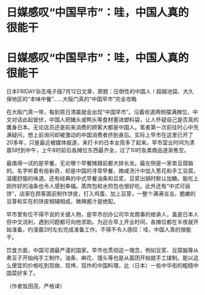 # 日媒感叹“中国早市”：哇，中国人真的很能干

# 日媒感叹“中国早市”：哇，中国人真的很能干

日本FRIDAY杂志电子版7月12日文章，原题：压倒性的中国人！超越池袋、大久保地区的“本味中餐”……大阪门真的“中国早市”完全攻略

在大阪门真一带，每到周日清晨就会出现“中国早市”。沿着街道两侧摆满摊位，中文对话此起彼伏，中国人把猪头或鸭头等食材塞进塑料袋，让人怀疑自己是否真的置身日本。无论店员还是前来消费的顾客大都是中国人。笔者第一次前往时心中充满疑问，想上前询问却被激动的中国消费者挤到身后。实际上早市在这里已开了20多年，只是最近被媒体报道，来打卡的日本女孩多了起来。早市营业时间为清晨5时到中午，上午8时前后各摊位东西最齐全，过了10时各类商品逐渐售空。

最值得一试的是早餐，无论哪个早餐摊跟前都大排长龙。最左侧是一家卖豆腐脑的。名字听着有些新奇，却是中国的寻常早餐，微咸汤汁中加入葱花和手工豆腐，温暖舒服的味道。还有经典的中式早餐油条和豆浆，豆浆出锅时默认加糖。能吃上刚炸好的油条也令人感到幸福。蒸肉包和水煎包也很好吃。此外还有“中式可丽饼”，店家在顾客面前制作饼皮，打入鸡蛋、加上豆芽，一整个满满当当，脆嫩的豆芽和实在的饼皮相辅相成，微辣酱汁是绝配。

早市里有位不得不说的关键人物，是早市创办公司华龙商事的继承人，虽是日本人但中文流利，遇到问题都可向他求助。为迎合早上开业时间，各摊位都在半夜就开始准备，约凌晨2时左右完成准备工作。不得不令人感叹：哇，中国人真的很能干。

饮食方面，中国可谓最严谨的国家。早市也贯彻这一理念，例如豆浆、豆腐脑等从煮豆子开始纯手工制作，油条、麻花、馒头等也是从面团开始就手工揉制。能以这么便宜的价格吃到现做、现烤、现炸的中国料理，比（日本）一些中华街的粗糙中国菜好多了。

（作者饭田茂，严格译）


